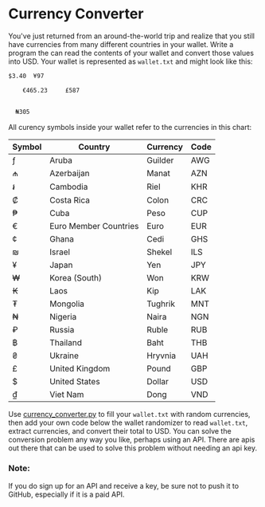 # Currency Converter

You've just returned from an around-the-world trip and realize that you still have currencies from many different countries in your wallet.  Write a program the can read the contents of your wallet and convert those values into USD.  Your wallet is represented as `wallet.txt` and might look like this:
```txt
$3.40  ¥97

    €465.23     £587


  ₦305
```

All curency symbols inside your wallet refer to the currencies in this chart:

Symbol|Country|Currency|Code
------|-------|--------|----
ƒ|Aruba|Guilder|AWG
₼|Azerbaijan|Manat|AZN
៛|Cambodia|Riel|KHR
₡|Costa Rica|Colon|CRC
₱|Cuba|Peso|CUP
€|Euro Member Countries|Euro|EUR
¢|Ghana|Cedi|GHS
₪|Israel|Shekel|ILS
¥|Japan|Yen|JPY
₩|Korea (South)|Won|KRW
₭|Laos|Kip|LAK
₮|Mongolia|Tughrik|MNT
₦|Nigeria|Naira|NGN
₽|Russia|Ruble|RUB
฿|Thailand|Baht|THB
₴|Ukraine|Hryvnia|UAH
£|United Kingdom|Pound|GBP
$|United States|Dollar|USD
₫|Viet Nam|Dong|VND


Use [currency_converter.py](currency_converter.py) to fill your `wallet.txt` with random currencies, then add your own code below the wallet randomizer to read `wallet.txt`, extract currencies, and convert their total to USD.  You can solve the conversion problem any way you like, perhaps using an API.  There are apis out there that can be used to solve this problem without needing an api key.

### Note:
If you do sign up for an API and receive a key, be sure not to push it to GitHub, especially if it is a paid API.
